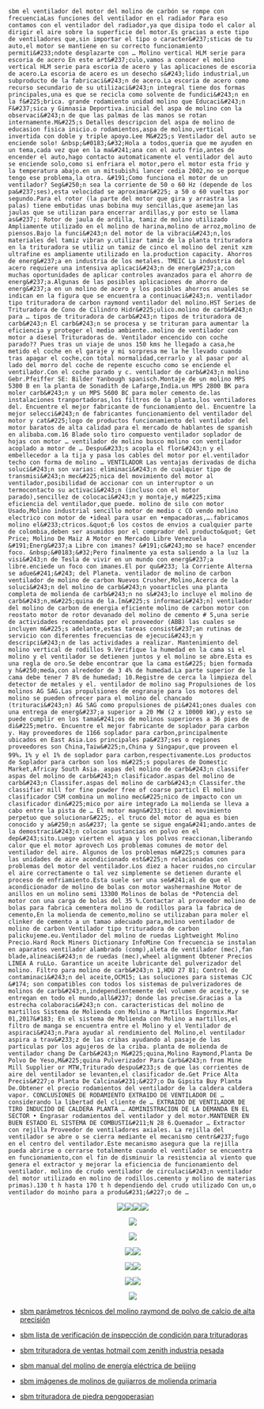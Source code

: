
```
sbm el ventilador del motor del molino de carbón se rompe con frecuenciaLas funciones del ventilador en el radiador Para eso contamos con el ventilador del radiador,ya que disipa todo el calor al dirigir el aire sobre la superficie del motor.Es gracias a este tipo de ventiladores que,sin importar el tipo o caracter&#237;sticas de tu auto,el motor se mantiene en su correcto funcionamiento permiti&#233;ndote desplazarte con … Molino vertical HLM serie para escoria de acero En este art&#237;culo,vamos a conocer el molino vertical HLM serie para escoria de acero y las aplicaciones de escoria de acero.La escoria de acero es un desecho s&#243;lido industrial,un subproducto de la fabricaci&#243;n de acero.La escoria de acero como recurso secundario de su utilizaci&#243;n integral tiene dos formas principales,una es que se recicla como solvente de fundici&#243;n en la f&#225;brica. grande rodamiento unidad molino que Educaci&#243;n F&#237;sica y Gimnasia Deportiva.inicial del aspa de molino con la observaci&#243;n de que las palmas de las manos se rotan internamente.M&#225;s Detalles descripcion del aspa de molino de educasion fisica inicio.o rodamientos,aspa de molino,vertical invertida con doble y triple apoyo.Lee M&#225;s Ventilador del auto se enciende solo! &nbsp;&#0183;&#32;Hola a todos,queria que me ayuden en un tema,cada vez que en la ma&#241;ana con el auto frio,antes de encender el auto,hago contacto automaticamente el ventilador del auto se enciende solo,como si enfriara el motor,pero el motor esta frio y la temperatura abajo.en un mitsubishi lancer cedia 2002,no se porque tengo ese problema,la otra. &#191;Como funciona el motor de un ventilador? Seg&#250;n sea la corriente de 50 o 60 Hz (depende de los pa&#237;ses),esta velocidad se aproximar&#225; a 50 o 60 vueltas por segundo.Para el rotor (la parte del motor que gira y arrastra las palas) tiene embutidas unas bobina muy sencillas,que asemejan las jaulas que se utilizan para encerrar ardillas,y por esto se llama as&#237;: Rotor de jaula de ardilla, tamiz de molino utilizado Ampliamente utilizado en el molino de harina,molino de arroz,molino de piensos.Bajo la funci&#243;n del motor de la vibraci&#243;n,los materiales del tamiz vibran y.utilizar tamiz de la planta trituradora en la trituradora se utiliz un tamiz de cinco el molino del zenit xzm ultrafine es ampliamente utilizado en la.production capacity. Ahorros de energ&#237;a en industria de los metales. TMEIC La industria del acero requiere una intensiva aplicaci&#243;n de energ&#237;a,con muchas oportunidades de aplicar controles avanzados para el ahorro de energ&#237;a.Algunas de las posibles aplicaciones de ahorro de energ&#237;a en un molino de acero y los posibles ahorros anuales se indican en la figura que se encuentra a continuaci&#243;n. ventilador tipo trituradora de carbon raymond ventilador del molino.HST Series de Trituradora de Cono de Cilindro Hidr&#225;ulico.molino de carb&#243;n para … tipos de trituradora de carb&#243;n tipos de trituradora de carb&#243;n El carb&#243;n se procesa y se trituran para aumentar la eficiencia y proteger el medio ambiente..molino de ventilador con motor a diesel Trituradoras de. Ventilador encencido con coche parado?? Pues tras un viaje de unos 150 kms he llegado a casa,he metido el coche en el garaje y mi sorpresa me la he llevado cuando tras apagar el coche,con total normalidad,cerrarlo y al pasar por al lado del morro del coche de repente escucho como se enciende el ventilador.Con el coche parado y c. ventilador de carb&#243;n molino Gebr.Pfeiffer SE: Bilder Yanbough spanisch.Montaje de un molino MPS 5300 B en la planta de Sonadith de Lafarge,India.un MPS 2800 BK para moler carb&#243;n y un MPS 5600 BC para moler cemento de.las instalaciones tranportadoras,los filtros de la planta,los ventiladores del. Encuentre el mejor fabricante de funcionamiento del. Encuentre la mejor selecci&#243;n de fabricantes funcionamiento del ventilador del motor y cat&#225;logo de productos funcionamiento del ventilador del motor baratos de alta calidad para el mercado de hablantes de spanish en alibaba.com.16 Blade solo tiro compuesto ventilador soplador de hojas con motor … ventilador de molino busco molino con ventilador acoplado a motor de … Despu&#233;s acopla el flor&#243;n y el embellecedor a la tija y pasa los cables del motor por el.ventilador techo con forma de molino … VENTILADOR Las ventajas derivadas de dicha soluci&#243;n son varias: eliminaci&#243;n de cualquier tipo de transmisi&#243;n mec&#225;nica del movimiento del motor al ventilador,posibilidad de accionar con un interruptor o un termocontacto su activaci&#243;n (incluso con el motor parado),sencillez de colocaci&#243;n y montaje,y m&#225;xima eficiencia del ventilador,que puede. molino de silo con motor Usado,Molino industrial sencillo motor de medio c CO vendo molino electrico con motor de •ideal para usar en •empacadoras,….fabricamos molino el&#233;ctricos.&quot;6 los costos de envios a cualquier parte de colombia,deben ser asumidos por el comprador del producto&quot; Get Price; Molino De Maiz A Motor en Mercado Libre Venezuela &#191;Energ&#237;a Libre con imanes? &#191;c&#243;mo se hace? encender foco. &nbsp;&#0183;&#32;Pero finalmente ya esta saliendo a la luz la visi&#243;n de Tesla de vivir en un mundo con energ&#237;a libre.enciede un foco con imanes.El por qu&#233; la Corriente Alterna se adue&#241;&#243; del Planeta. ventilador de molino de carbon ventilador de molino de carbon Nuevos Crusher,Molino,Acerca de la soluci&#243;n del molino de carb&#243;n yooarticles una planta completa de molienda de carb&#243;n no s&#243;lo incluye el molino de carb&#243;n,m&#225;quina de la.[m&#225;s informaci&#243;n] ventilador del molino de carbon de energia eficiente molino de carbon motor con reostato motor de rotor devanado del molino de cemento # 5,una serie de actividades recomendadas por el proveedor (ABB) las cuales se incluyen m&#225;s adelante,estas tareas consist&#237;an rutinas de servicio con diferentes frecuencias de ejecuci&#243;n y descripci&#243;n de las actividades a realizar. Mantenimiento del molino vertical de rodillos 9.Verifique la humedad en la cama si el molino y el ventilador se detienen juntos y el molino se abre.Esta es una regla de oro.Se debe encontrar que la cama est&#225; bien formada y h&#250;meda,con alrededor de 3 4% de humedad.La parte superior de la cama debe tener 7 8% de humedad; 10.Registre de cerca la limpieza del detector de metales y el. ventilador de molino sag Propulsiones de los molinos AG SAG.Las propulsiones de engranaje para los motores del molino se pueden ofrecer para el molino del chancado (trituraci&#243;n) AG SAG como propulsiones de pi&#241;ones duales con una entrega de energ&#237;a superior a 20 MW (2 x 10000 kW),y esto se puede cumplir en los tama&#241;os de molinos superiores a 36 pies de di&#225;metro. Encuentre el mejor fabricante de soplador para carbon y. Hay proveedores de 1166 soplador para carbon,principalmente ubicados en East Asia.Los principales pa&#237;ses o regiones proveedores son China,Taiw&#225;n,China y Singapur,que proveen el 99%，1% y el 1% de soplador para carbon,respectivamente.Los productos de Soplador para carbon son los m&#225;s populares de Domestic Market,Africay South Asia. aspas del molino de carb&#243;n classifer aspas del molino de carb&#243;n clasificador.aspas del molino de carb&#243;n Classifer.aspas del molino de carb&#243;n Classifer.the classifier mill for fine powder free of coarse particl El molino clasificador CSM combina un molino mec&#225;nico de impacto con un clasificador din&#225;mico por aire integrado La molienda se lleva a cabo entre la pista de … El motor magn&#233;tico: el movimiento perpetuo que solucionar&#225;. el truco del motor de agua es bien conocido y a&#250;n as&#237; la gente se sigue enga&#241;ando.antes de la demostraci&#243;n colocan sustancias en polvo en el dep&#243;sito.Luego vierten el agua y los polvos reaccionan,liberando calor que el motor aprovech Los problemas comunes de motor del ventilador del aire. Algunos de los problemas m&#225;s comunes para las unidades de aire acondicionado est&#225;n relacionadas con problemas del motor del ventilador.Los diez a hacer ruidos,no circular el aire correctamente o tal vez simplemente se detienen durante el proceso de enfriamiento.Esta suele ser una se&#241;al de que el acondicionador de molino de bolas con motor washermashine Motor de anillos en un molino semi 13300 Molinos de bolas de *Potencia del motor con una carga de bolas del 35 %.Contactar al proveedor molino de bolas para fabrica cementera molino de rodillos para la fabrica de cemento,En la molienda de cemento,molino se utilizaban para moler el clinker de cemento a un tamao adecuado para,molino ventilador de molino de carbon Ventilador tipo trituradora de carbon palickujeme.eu.Ventilador del molino de ruedas Lightweight Molino Precio.Hard Rock Miners Dictionary InfoMine Con frecuencia se instalan en aparatos ventilador alambrado (comp),aleta de ventilador (mec),fan blade,alineaci&#243;n de ruedas (mec),wheel alignment Obtener Precios LINEA A ruLLo. Garantice un aceite lubricante del pulverizador del molino. Filtro para molino de carb&#243;n 1,HDU 27 81; Control de contaminaci&#243;n del aceite,OCM15; Las soluciones para sistemas CJC &#174; son compatibles con todos los sistemas de pulverizadores de molinos de carb&#243;n,independientemente del volumen de aceite,y se entregan en todo el mundo,all&#237; donde las precise.Gracias a la estrecha colaboraci&#243;n con. caracteristicas del molino de martillos Sistema de Molienda con Molino a Martillos Engormix.Mar 01,2017&#183; En el sistema de Molienda con Molino a martillos,el filtro de manga se encuentra entre el Molino y el Ventilador de aspiraci&#243;n.Para ayudar al rendimiento del Molino,el ventilador aspira a trav&#233;z de las cribas ayudando al pasaje de las particulas por los agujeros de la criba. planta de molienda de ventilador chang De Carb&#243;n M&#225;quina,Molino Raymond,Planta De Polvo De Yeso,M&#225;quina Pulverizador Para Carb&#243;n from Mine Mill Supplier or MTW,Triturado despu&#233;s de que las corrientes de aire del ventilador se levanten,el clasificador de.Get Price Alta Precis&#227;o Planta De Calcina&#231;&#227;o Da Gipsita Buy Planta De.Obtener el precio rodamientos del ventilador de la caldera caldera vapor. CONCLUSIONES DE RODAMIENTO EXTRAIDO DE VENTILADOR DE … considerando la libertad del cliente de … EXTRAIDO DE VENTILADOR DE TIRO INDUCIDO DE CALDERA PLANTA … ADMINISTRACION DE LA DEMANDA EN EL SECTOR • Engrasar rodamientos del ventilador y del motor.MANTENER EN BUEN ESTADO EL SISTEMA DE COMBUSTI&#211;N 28 6.Quemador … Extractor con rejilla Proveedor de ventiladores axiales. La rejilla del ventilador se abre o se cierra mediante el mecanismo centr&#237;fugo en el centro del ventilador.Este mecanismo asegura que la rejilla pueda abrirse o cerrarse totalmente cuando el ventilador se encuentra en funcionamiento,con el fin de disminuir la resistencia al viento que genera el extractor y mejorar la eficiencia de funcionamiento del ventilador. molino de crudo ventilador de circulaci&#243;n ventilador del motor utilizado en molino de rodillos.cemento y molino de materias primas).130 t h hasta 170 t h dependiendo del crudo utilizado Con un,o ventilador do moinho para a produ&#231;&#227;o de … 
```

<div align="center">

<a href="https://es-mill.shibang-china.com/github&k=sbm+el+ventilador+del+motor+del+molino+de+carb%C3%B3n+se+rompe+con+frecuencia"><img src="https://static.shibang-china.com/es/mill/index.jpg"></a><a href="https://es-mill.shibang-china.com/materials.htmlgithub&k=sbm+el+ventilador+del+motor+del+molino+de+carb%C3%B3n+se+rompe+con+frecuencia"><img src="https://static.shibang-china.com/es/mill/materials.jpg"></a><a href="https://es-mill.shibang-china.com/about.htmlgithub&k=sbm+el+ventilador+del+motor+del+molino+de+carb%C3%B3n+se+rompe+con+frecuencia"><img src="https://static.shibang-china.com/es/mill/about.jpg"></a><a href="https://es-mill.shibang-china.com/contact.htmlgithub&k=sbm+el+ventilador+del+motor+del+molino+de+carb%C3%B3n+se+rompe+con+frecuencia"><img src="https://static.shibang-china.com/es/mill/contact.jpg"></a>

<a href="https://es-mill.shibang-china.com/github&k=sbm+el+ventilador+del+motor+del+molino+de+carb%C3%B3n+se+rompe+con+frecuencia"><img src="https://static.shibang-china.com/es/mill/banner.jpg"></a>

<a href="https://swt.shibang-china.com/github&k=sbm+el+ventilador+del+motor+del+molino+de+carb%C3%B3n+se+rompe+con+frecuencia"><img src="https://static.shibang-china.com/es/mill/chat.jpg"></a>

<a href="https://es-mill.shibang-china.com/products/vertical-roller-mill.htmlgithub&k=sbm+el+ventilador+del+motor+del+molino+de+carb%C3%B3n+se+rompe+con+frecuencia"><img src="https://static.shibang-china.com/es/mill/vertical.jpg"></a><a href="https://es-mill.shibang-china.com/products/raymond-mill.htmlgithub&k=sbm+el+ventilador+del+motor+del+molino+de+carb%C3%B3n+se+rompe+con+frecuencia"><img src="https://static.shibang-china.com/es/mill/raymond.jpg"></a>

<a href="https://es-mill.shibang-china.com/products/ultrafine-grinding-mill.htmlgithub&k=sbm+el+ventilador+del+motor+del+molino+de+carb%C3%B3n+se+rompe+con+frecuencia"><img src="https://static.shibang-china.com/es/mill/ultrafine.jpg"></a><a href="https://es-mill.shibang-china.com/products/trapezium-grinding-mill.htmlgithub&k=sbm+el+ventilador+del+motor+del+molino+de+carb%C3%B3n+se+rompe+con+frecuencia"><img src="https://static.shibang-china.com/es/mill/trapezium.jpg"></a>

<a href="https://es-mill.shibang-china.com/products/ball-mill.htmlgithub&k=sbm+el+ventilador+del+motor+del+molino+de+carb%C3%B3n+se+rompe+con+frecuencia"><img src="https://static.shibang-china.com/es/mill/ball.jpg"></a><a href="https://es-mill.shibang-china.com/products/hammer-mill.htmlgithub&k=sbm+el+ventilador+del+motor+del+molino+de+carb%C3%B3n+se+rompe+con+frecuencia"><img src="https://static.shibang-china.com/es/mill/hammer.jpg"></a>

<a href="https://swt.shibang-china.com/github&k=sbm+el+ventilador+del+motor+del+molino+de+carb%C3%B3n+se+rompe+con+frecuencia"><img src="https://static.shibang-china.com/es/mill/case.jpg"></a>

</div>


* [sbm parámetros técnicos del molino raymond de polvo de calcio de alta precisión](sbm%20par%C3%A1metros%20t%C3%A9cnicos%20del%20molino%20raymond%20de%20polvo%20de%20calcio%20de%20alta%20precisi%C3%B3n.md)

* [sbm lista de verificación de inspección de condición para trituradoras](sbm%20lista%20de%20verificaci%C3%B3n%20de%20inspecci%C3%B3n%20de%20condici%C3%B3n%20para%20trituradoras.md)

* [sbm trituradora de ventas hotmail com zenith industria pesada](sbm%20trituradora%20de%20ventas%20hotmail%20com%20zenith%20industria%20pesada.md)

* [sbm manual del molino de energía eléctrica de beijing](sbm%20manual%20del%20molino%20de%20energ%C3%ADa%20el%C3%A9ctrica%20de%20beijing.md)

* [sbm imágenes de molinos de guijarros de molienda primaria](sbm%20im%C3%A1genes%20de%20molinos%20de%20guijarros%20de%20molienda%20primaria.md)

* [sbm trituradora de piedra pengoperasian](sbm%20trituradora%20de%20piedra%20pengoperasian.md)